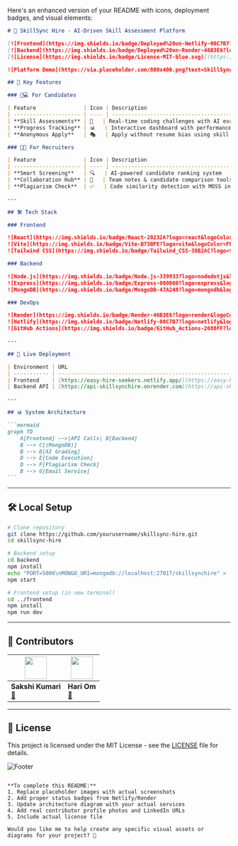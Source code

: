 Here's an enhanced version of your README with icons, deployment badges, and visual elements:

````markdown
# 🚀 SkillSync Hire - AI-Driven Skill Assessment Platform

[![Frontend](https://img.shields.io/badge/Deployed%20on-Netlify-00C7B7?logo=netlify)](https://easy-hire-seekers.netlify.app/)
[![Backend](https://img.shields.io/badge/Deployed%20on-Render-46B3E6?logo=render)](https://render.com/)
[![License](https://img.shields.io/badge/License-MIT-blue.svg)](https://opensource.org/licenses/MIT)

![Platform Demo](https://via.placeholder.com/800x400.png?text=SkillSync+Hire+Demo) <!-- Add real screenshots -->

## 🌟 Key Features

### 👨💻 For Candidates

| Feature               | Icon | Description                                      |
| --------------------- | ---- | ------------------------------------------------ |
| **Skill Assessments** | 📝   | Real-time coding challenges with AI evaluation   |
| **Progress Tracking** | 📊   | Interactive dashboard with performance analytics |
| **Anonymous Apply**   | 🎭   | Apply without resume bias using skill badges     |

### 👩💼 For Recruiters

| Feature               | Icon | Description                                     |
| --------------------- | ---- | ----------------------------------------------- |
| **Smart Screening**   | 🔍   | AI-powered candidate ranking system             |
| **Collaboration Hub** | 👥   | Team notes & candidate comparison tools         |
| **Plagiarism Check**  | ✅   | Code similarity detection with MOSS integration |

---

## 🛠 Tech Stack

### Frontend

![React](https://img.shields.io/badge/React-20232A?logo=react&logoColor=61DAFB)
![Vite](https://img.shields.io/badge/Vite-B73BFE?logo=vite&logoColor=FFD62E)
![Tailwind CSS](https://img.shields.io/badge/Tailwind_CSS-38B2AC?logo=tailwind-css&logoColor=white)

### Backend

![Node.js](https://img.shields.io/badge/Node.js-339933?logo=nodedotjs&logoColor=white)
![Express](https://img.shields.io/badge/Express-000000?logo=express&logoColor=white)
![MongoDB](https://img.shields.io/badge/MongoDB-47A248?logo=mongodb&logoColor=white)

### DevOps

![Render](https://img.shields.io/badge/Render-46B3E6?logo=render&logoColor=white)
![Netlify](https://img.shields.io/badge/Netlify-00C7B7?logo=netlify&logoColor=white)
![GitHub Actions](https://img.shields.io/badge/GitHub_Actions-2088FF?logo=github-actions&logoColor=white)

---

## 🚀 Live Deployment

| Environment | URL                                                                              | Status                                                                     |
| ----------- | -------------------------------------------------------------------------------- | -------------------------------------------------------------------------- |
| Frontend    | [https://easy-hire-seekers.netlify.app/](https://easy-hire-seekers.netlify.app/) | ![Netlify Status](https://api.netlify.com/api/v1/badges/.../deploy-status) |
| Backend API | [https://api-skillsynchire.onrender.com](https://api-skillsynchire.onrender.com) | ![Render Status](https://api.render.com/deploy/.../badge)                  |

---

## 📊 System Architecture

```mermaid
graph TD
    A[Frontend] -->|API Calls| B[Backend]
    B --> C[(MongoDB)]
    B --> D[AI Grading]
    D --> E[Code Execution]
    D --> F[Plagiarism Check]
    B --> G[Email Service]
```
````

---

## 🛠 Local Setup

```bash
# Clone repository
git clone https://github.com/yourusername/skillsync-hire.git
cd skillsync-hire

# Backend setup
cd backend
npm install
echo "PORT=5000\nMONGO_URI=mongodb://localhost:27017/skillsynchire" > .env
npm start

# Frontend setup (in new terminal)
cd ../frontend
npm install
npm run dev
```

---

## 🤝 Contributors

| [<img src="https://via.placeholder.com/100.png?text=Sakshi" width="50">](https://linkedin.com/in/sakshi) | [<img src="https://via.placeholder.com/100.png?text=Hari" width="50">](https://linkedin.com/in/hari) |
| -------------------------------------------------------------------------------------------------------- | ---------------------------------------------------------------------------------------------------- |
| **Sakshi Kumari**<br>[📧](mailto:sakshikumarizen@gmail.com)                                              | **Hari Om**<br>[📧](mailto:hari333333om@gmail.com)                                                   |

---

## 📜 License

This project is licensed under the MIT License - see the [LICENSE](LICENSE) file for details.

![Footer](https://via.placeholder.com/800x100.png?text=Transform+Your+Hiring+Process+with+SkillSync+Hire+🚀)

```

**To complete this README:**
1. Replace placeholder images with actual screenshots
2. Add proper status badges from Netlify/Render
3. Update architecture diagram with your actual services
4. Add real contributor profile photos and LinkedIn URLs
5. Include actual license file

Would you like me to help create any specific visual assets or diagrams for your project? 🎨
```
